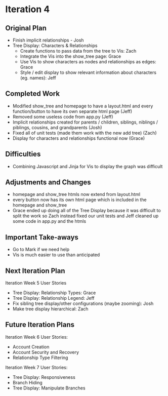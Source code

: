 # Iteration 4

Original Plan
---------------------
- Finish implicit relationships - Josh
- Tree Display: Characters & Relationships
  - Create functions to pass data from the tree to Vis: Zach 
  - Integrate the Vis into the show_tree page: Grace
  - Use Vis to show characters as nodes and relationships as edges: Grace 
  - Style / edit display to show relevant information about characters (eg. names): Jeff

Completed Work
---------------------
- Modified show_tree and homepage to have a layout.html and every function/button to have its own separate html page (Jeff)
- Removed some useless code from app.py (Jeff)
- Implicit relationships created for parents / children, siblings, niblings / piblings, cousins, and grandparents (Josh)
- Fixed all of unit tests (made them work with the new add tree) (Zach)
- Display for characters and relationships functional now (Grace)

Difficulties
---------------------
- Combining Javascript and Jinja for Vis to display the graph was difficult

Adjustments and Changes
---------------------
- homepage and show_tree htmls now extend from layout.html
- every button now has its own html page which is included in the homepage and show_tree
- Grace ended up doing all of the Tree Display because it was difficult to split the work so Zach instead fixed our unit tests and Jeff cleaned up some code in app.py and the htmls

Important Take-aways
---------------------
- Go to Mark if we need help
- Vis is much easier to use than anticipated

Next Iteration Plan
---------------------
Iteration Week 5 User Stories
- Tree Display: Relationship Types: Grace
- Tree Display: Relationship Legend: Jeff
- Fix sibling tree display/other configurations (maybe zooming): Josh
- Make tree display hierarchical: Zach

Future Iteration Plans
---------------------
Iteration Week 6 User Stories:
- Account Creation
- Account Security and Recovery
- Relationship Type Filtering

Iteration Week 7 User Stories:
- Tree Display: Responsiveness
- Branch Hiding
- Tree Display: Manipulate Branches